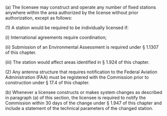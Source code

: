 (a) The licensee may construct and operate any number of fixed stations anywhere within the area authorized by the license without prior authorization, except as follows:

(1) A station would be required to be individually licensed if:

(i) International agreements require coordination;

(ii) Submission of an Environmental Assessment is required under § 1.1307 of this chapter.

(iii) The station would affect areas identified in § 1.924 of this chapter.

(2) Any antenna structure that requires notification to the Federal Aviation Administration (FAA) must be registered with the Commission prior to construction under § 17.4 of this chapter.

(b) Whenever a licensee constructs or makes system changes as described in paragraph (a) of this section, the licensee is required to notify the Commission within 30 days of the change under § 1.947 of this chapter and include a statement of the technical parameters of the changed station.

